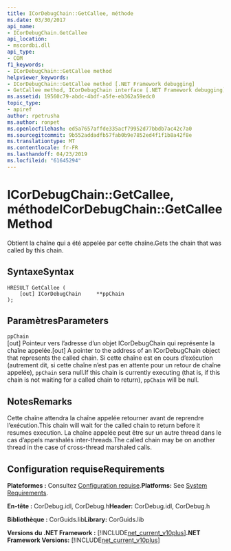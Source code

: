 ```yaml
---
title: ICorDebugChain::GetCallee, méthode
ms.date: 03/30/2017
api_name:
- ICorDebugChain.GetCallee
api_location:
- mscordbi.dll
api_type:
- COM
f1_keywords:
- ICorDebugChain::GetCallee method
helpviewer_keywords:
- ICorDebugChain::GetCallee method [.NET Framework debugging]
- GetCallee method, ICorDebugChain interface [.NET Framework debugging]
ms.assetid: 19560c79-abdc-4bdf-a5fe-eb362a59edc0
topic_type:
- apiref
author: rpetrusha
ms.author: ronpet
ms.openlocfilehash: ed5a7657affde335acf79952d77bbdb7ac42c7a0
ms.sourcegitcommit: 9b552addadfb57fab0b9e7852ed4f1f1b8a42f8e
ms.translationtype: MT
ms.contentlocale: fr-FR
ms.lasthandoff: 04/23/2019
ms.locfileid: "61645294"
---
```

# <a name="icordebugchaingetcallee-method"></a><span data-ttu-id="00ba0-102">ICorDebugChain::GetCallee, méthode</span><span class="sxs-lookup"><span data-stu-id="00ba0-102">ICorDebugChain::GetCallee Method</span></span>
<span data-ttu-id="00ba0-103">Obtient la chaîne qui a été appelée par cette chaîne.</span><span class="sxs-lookup"><span data-stu-id="00ba0-103">Gets the chain that was called by this chain.</span></span>  
  
## <a name="syntax"></a><span data-ttu-id="00ba0-104">Syntaxe</span><span class="sxs-lookup"><span data-stu-id="00ba0-104">Syntax</span></span>  
  
```  
HRESULT GetCallee (  
    [out] ICorDebugChain     **ppChain  
);  
```  
  
## <a name="parameters"></a><span data-ttu-id="00ba0-105">Paramètres</span><span class="sxs-lookup"><span data-stu-id="00ba0-105">Parameters</span></span>  
 `ppChain`  
 <span data-ttu-id="00ba0-106">[out] Pointeur vers l’adresse d’un objet ICorDebugChain qui représente la chaîne appelée.</span><span class="sxs-lookup"><span data-stu-id="00ba0-106">[out] A pointer to the address of an ICorDebugChain object that represents the called chain.</span></span> <span data-ttu-id="00ba0-107">Si cette chaîne est en cours d’exécution (autrement dit, si cette chaîne n’est pas en attente pour un retour de chaîne appelée), `ppChain` sera null.</span><span class="sxs-lookup"><span data-stu-id="00ba0-107">If this chain is currently executing (that is, if this chain is not waiting for a called chain to return), `ppChain` will be null.</span></span>  
  
## <a name="remarks"></a><span data-ttu-id="00ba0-108">Notes</span><span class="sxs-lookup"><span data-stu-id="00ba0-108">Remarks</span></span>  
 <span data-ttu-id="00ba0-109">Cette chaîne attendra la chaîne appelée retourner avant de reprendre l’exécution.</span><span class="sxs-lookup"><span data-stu-id="00ba0-109">This chain will wait for the called chain to return before it resumes execution.</span></span> <span data-ttu-id="00ba0-110">La chaîne appelée peut être sur un autre thread dans le cas d’appels marshalés inter-threads.</span><span class="sxs-lookup"><span data-stu-id="00ba0-110">The called chain may be on another thread in the case of cross-thread marshaled calls.</span></span>  
  
## <a name="requirements"></a><span data-ttu-id="00ba0-111">Configuration requise</span><span class="sxs-lookup"><span data-stu-id="00ba0-111">Requirements</span></span>  
 <span data-ttu-id="00ba0-112">**Plateformes :** Consultez [Configuration requise](../../../../docs/framework/get-started/system-requirements.md).</span><span class="sxs-lookup"><span data-stu-id="00ba0-112">**Platforms:** See [System Requirements](../../../../docs/framework/get-started/system-requirements.md).</span></span>  
  
 <span data-ttu-id="00ba0-113">**En-tête :** CorDebug.idl, CorDebug.h</span><span class="sxs-lookup"><span data-stu-id="00ba0-113">**Header:** CorDebug.idl, CorDebug.h</span></span>  
  
 <span data-ttu-id="00ba0-114">**Bibliothèque :** CorGuids.lib</span><span class="sxs-lookup"><span data-stu-id="00ba0-114">**Library:** CorGuids.lib</span></span>  
  
 <span data-ttu-id="00ba0-115">**Versions du .NET Framework :** [!INCLUDE[net_current_v10plus](../../../../includes/net-current-v10plus-md.md)]</span><span class="sxs-lookup"><span data-stu-id="00ba0-115">**.NET Framework Versions:** [!INCLUDE[net_current_v10plus](../../../../includes/net-current-v10plus-md.md)]</span></span>
